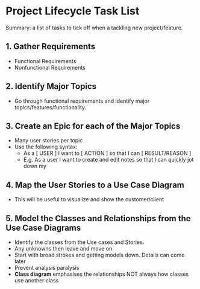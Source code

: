 # Project Lifecycle Task List
Summary: a list of tasks to tick off when a tackling new project/feature.

## 1. Gather Requirements
- Functional Requirements
- Nonfunctional Requirements

## 2. Identify Major Topics
- Go through functional requirements and identify major topics/features/functionality.

## 3. Create an Epic for each of the Major Topics
- Many user stories per topic
- Use the following syntax:
    - As a [ USER ] I want to [ ACTION ] so that I can [ RESULT/REASON ]
    - E.g. As a user I want to create and edit notes so that I can quickly jot down my

## 4. Map the User Stories to a Use Case Diagram
- This will be useful to visualize and show the customer/client

## 5. Model the Classes and Relationships from the Use Case Diagrams
- Identify the classes from the Use cases and Stories.
- Any unknowns then leave and move on
- Start with broad strokes and getting models down. Details can come later
- Prevent analysis paralysis
- **Class diagram** emphasises the relationships NOT always how classes use another class
